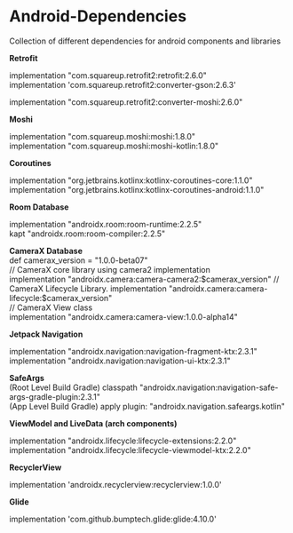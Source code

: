 # Android-Dependencies
Collection of different dependencies for android components and libraries

**Retrofit**

implementation "com.squareup.retrofit2:retrofit:2.6.0"  
implementation 'com.squareup.retrofit2:converter-gson:2.6.3'  

implementation "com.squareup.retrofit2:converter-moshi:2.6.0"

**Moshi**

implementation "com.squareup.moshi:moshi:1.8.0"  
implementation "com.squareup.moshi:moshi-kotlin:1.8.0"

**Coroutines**

implementation "org.jetbrains.kotlinx:kotlinx-coroutines-core:1.1.0"    
implementation "org.jetbrains.kotlinx:kotlinx-coroutines-android:1.1.0"

**Room Database**

implementation "androidx.room:room-runtime:2.2.5"  
kapt "androidx.room:room-compiler:2.2.5"

**CameraX Database**   
def camerax_version = "1.0.0-beta07"   
// CameraX core library using camera2 implementation     
  implementation "androidx.camera:camera-camera2:$camerax_version"    
// CameraX Lifecycle Library. 
  implementation "androidx.camera:camera-lifecycle:$camerax_version"   
// CameraX View class  
  implementation "androidx.camera:camera-view:1.0.0-alpha14"    
  
**Jetpack Navigation**   

  implementation "androidx.navigation:navigation-fragment-ktx:2.3.1"   
  implementation "androidx.navigation:navigation-ui-ktx:2.3.1" 
  
  **SafeArgs**  
  (Root Level Build Gradle) classpath "androidx.navigation:navigation-safe-args-gradle-plugin:2.3.1"  
  (App Level Build Gradle) apply plugin: "androidx.navigation.safeargs.kotlin"  
    
**ViewModel and LiveData (arch components)**

  implementation "androidx.lifecycle:lifecycle-extensions:2.2.0"  
  implementation "androidx.lifecycle:lifecycle-viewmodel-ktx:2.2.0" 
  
**RecyclerView**

  implementation 'androidx.recyclerview:recyclerview:1.0.0'  
  
**Glide** 

  implementation 'com.github.bumptech.glide:glide:4.10.0'  





